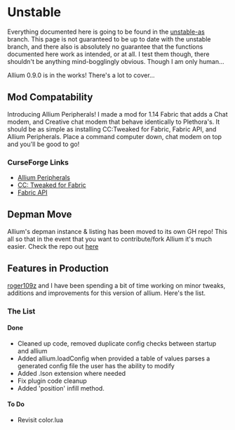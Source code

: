 # Unstable

Everything documented here is going to be found in the [unstable-as](https://github.com/hugeblank/Allium/tree/unstable-as) branch. This page is not guaranteed to be up to date with the unstable branch, and there also is absolutely no guarantee that the functions documented here work as intended, or at all. I test them though, there shouldn't be anything mind-bogglingly obvious. Though I am only human...

Allium 0.9.0 is in the works! There's a lot to cover...

## Mod Compatability

Introducing Allium Peripherals! I made a mod for 1.14 Fabric that adds a Chat modem, and Creative chat modem that behave identically to Plethora's. It should be as simple as installing CC:Tweaked for Fabric, Fabric API, and Allium Peripherals. Place a command computer down, chat modem on top and you'll be good to go!

### CurseForge Links

- [Allium Peripherals](https://www.curseforge.com/minecraft/mc-mods/allium-peripherals/)
- [CC: Tweaked for Fabric](https://www.curseforge.com/minecraft/mc-mods/cc-tweaked-fabric)
- [Fabric API](https://www.curseforge.com/minecraft/mc-mods/fabric-api)

## Depman Move

Allium's depman instance & listing has been moved to its own GH repo! This all so that in the event that you want to contribute/fork Allium it's much easier. Check the repo out [here](https://github.com/hugeblank/allium-depman)

## Features in Production

[roger109z](https://github.com/roger109z) and I have been spending a bit of time working on minor tweaks, additions and improvements for this version of allium. Here's the list.

### The List

#### Done

- Cleaned up code, removed duplicate config checks between startup and allium
- Added allium.loadConfig when provided a table of values parses a generated config file the user has the ability to modify
- Added .lson extension where needed
- Fix plugin code cleanup
- Added 'position' infill method.

#### To Do

- Revisit color.lua
